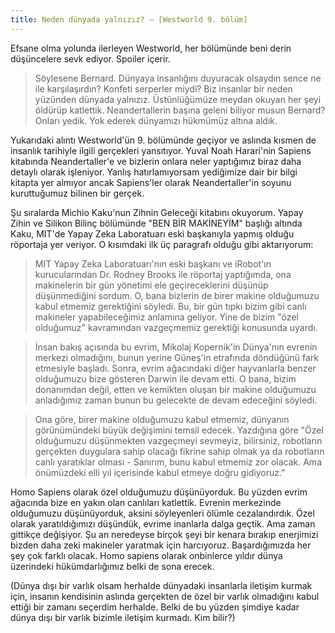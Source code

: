 ```yaml
---
title: Neden dünyada yalnızız? – [Westworld 9. bölüm]
---
```


Efsane olma yolunda ilerleyen Westworld, her bölümünde beni derin düşüncelere sevk ediyor. Spoiler içerir.

> Söylesene Bernard. Dünyaya insanlığını duyuracak olsaydın sence ne ile karşılaşırdın? Konfeti serperler miydi? Biz insanlar bir neden yüzünden dünyada yalnızız. Üstünlüğümüze meydan okuyan her şeyi öldürüp katlettik. Neandertallerin başına geleni biliyor musun Bernard? Onları yedik. Yok ederek dünyamızı hükmümüz altına aldık.

Yukarıdaki alıntı Westworld'ün 9. bölümünde geçiyor ve aslında kısmen de insanlık tarihiyle ilgili gerçekleri yansıtıyor. Yuval Noah Harari'nin Sapiens kitabında Neandertaller'e ve bizlerin onlara neler yaptığımız biraz daha detaylı olarak işleniyor. Yanlış hatırlamıyorsam yediğimize dair bir bilgi kitapta yer almıyor ancak Sapiens'ler olarak Neandertaller'in soyunu kuruttuğumuz bilinen bir gerçek.

Şu sıralarda Michio Kaku'nun Zihnin Geleceği kitabını okuyorum. Yapay Zihin ve Silikon Bilinç bölümünde "BEN BİR MAKİNEYİM" başlığı altında Kaku, MIT'de Yapay Zeka Laboratuarı eski başkanıyla yapmış olduğu röportaja yer veriyor. O kısımdaki ilk üç paragrafı olduğu gibi aktarıyorum:

> MIT Yapay Zeka Laboratuarı'nın eski başkanı ve iRobot'ın kurucularından Dr. Rodney Brooks ile röportaj yaptığımda, ona makinelerin bir gün yönetimi ele geçireceklerini düşünüp düşünmediğini sordum. O, bana bizlerin de birer makine olduğumuzu kabul etmemiz gerektiğini söyledi. Bu, bir gün tıpkı bizim gibi canlı makineler yapabileceğimiz anlamına geliyor. Yine de bizim "özel olduğumuz" kavramından vazgeçmemiz gerektiği konusunda uyardı.

> İnsan bakış açısında bu evrim, Mikolaj Kopernik'in Dünya'nın evrenin merkezi olmadığını, bunun yerine Güneş'in etrafında döndüğünü fark etmesiyle başladı. Sonra, evrim ağacındaki diğer hayvanlarla benzer olduğumuzu bize gösteren Darwin ile devam etti. O bana, bizim donanımdan değil, etten ve kemikten oluşan bir makine olduğumuzu anladığımız zaman bunun bu gelecekte de devam edeceğini söyledi.

> Ona göre, birer makine olduğumuzu kabul etmemiz, dünyanın görünümündeki büyük değişimini temsil edecek. Yazdığına göre "Özel olduğumuzu düşünmekten vazgeçmeyi sevmeyiz, bilirsiniz, robotların gerçekten duygulara sahip olacağı fikrine sahip olmak ya da robotların canlı yaratıklar olması - Sanırım, bunu kabul etmemiz zor olacak. Ama önümüzdeki elli yıl içerisinde kabul etmeye doğru gidiyoruz."

Homo Sapiens olarak özel olduğumuzu düşünüyorduk. Bu yüzden evrim ağacında bize en yakın olan canlıları katlettik. Evrenin merkezinde olduğumuzu düşünüyorduk, aksini söyleyenleri ölümle cezalandırdık. Özel olarak yaratıldığımızı düşündük, evrime inanlarla dalga geçtik. Ama zaman gittikçe değişiyor. Şu an neredeyse birçok şeyi bir kenara bırakıp enerjimizi bizden daha zeki makineler yaratmak için harcıyoruz. Başardığımızda her şey çok farklı olacak. Homo sapiens olarak onbinlerce yıldır dünya üzerindeki hükümdarlığımız belki de sona erecek.

(Dünya dışı bir varlık olsam herhalde dünyadaki insanlarla iletişim kurmak için, insanın kendisinin aslında gerçekten de özel bir varlık olmadığını kabul ettiği bir zamanı seçerdim herhalde. Belki de bu yüzden şimdiye kadar dünya dışı bir varlık bizimle iletişim kurmadı. Kim bilir?)
